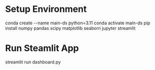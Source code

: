 # Setup Environment
conda create --name main-ds python=3.11
conda activate main-ds
pip install numpy pandas scipy matplotlib seaborn jupyter streamlit 

# Run Steamlit App
streamlit run dashboard.py